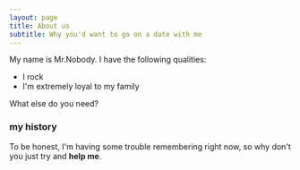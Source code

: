 ```yaml
---
layout: page
title: About us
subtitle: Why you'd want to go on a date with me
---
```


My name is Mr.Nobody. I have the following qualities:

- I rock
- I'm extremely loyal to my family

What else do you need?

### my history

To be honest, I'm having some trouble remembering right now, so why don't you just try and **help me**.
